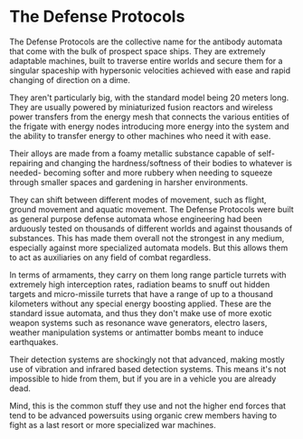 # The Defense Protocols

The Defense Protocols are the collective name for the antibody automata that come with the bulk of prospect space ships.  They are extremely adaptable machines, built to traverse entire worlds and secure them for a singular spaceship with hypersonic velocities achieved with ease and rapid changing of direction on a dime.  

They aren't particularly big, with the standard model being 20 meters long.  They are usually powered by miniaturized fusion reactors and wireless power transfers from the energy mesh that connects the various entities of the frigate with energy nodes introducing more energy into the system and the ability to transfer energy to other machines who need it with ease.

Their alloys are made from a foamy metallic substance capable of self-repairing and changing the hardness/softness of their bodies to whatever is needed- becoming softer and more rubbery when needing to squeeze through smaller spaces and gardening in harsher environments.  

They can shift between different modes of movement, such as flight, ground movement and aquatic movement.  The Defense Protocols were built as general purpose defense automata whose engineering had been arduously tested on thousands of different worlds and against thousands of substances.  This has made them overall not the strongest in any medium, especially against more specialized automata models.  But this allows them to act as auxiliaries on any field of combat regardless.

In terms of armaments, they carry on them long range particle turrets with extremely high interception rates, radiation beams to snuff out hidden targets and micro-missile turrets that have a range of up to a thousand kilometers without any special energy boosting applied.  These are the standard issue automata, and thus they don't make use of more exotic weapon systems such as resonance wave generators, electro lasers, weather manipulation systems or antimatter bombs meant to induce earthquakes.  

Their detection systems are shockingly not that advanced, making mostly use of vibration and infrared based detection systems.  This means it's not impossible to hide from them, but if you are in a vehicle you are already dead.  

Mind, this is the common stuff they use and not the higher end forces that tend to be advanced powersuits using organic crew members having to fight as a last resort or more specialized war machines.  
